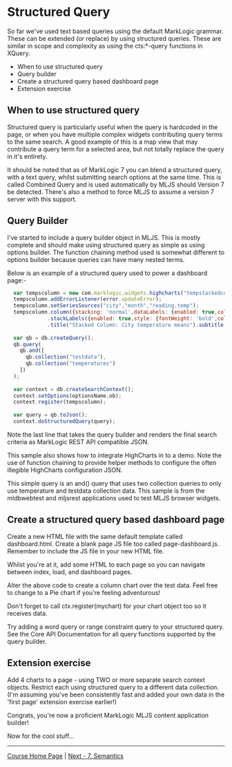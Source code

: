# Structured Query

So far we've used text based queries using the default MarkLogic grammar. These can be extended (or replace) by using
structured queries. These are similar in scope and complexity as using the cts:*-query functions in XQuery.

- When to use structured query
- Query builder
- Create a structured query based dashboard page
- Extension exercise

## When to use structured query

Structured query is particularly useful when the query is hardcoded in the page, or when you have multiple
complex widgets contributing query terms to the same search. A good example of this is a map view that
may contribute a query term for a selected area, but not totally replace the query in it's entirety.

It should be noted that as of MarkLogic 7 you can blend a structured query, with a text query, whilst
submitting search options at the same time. This is called Combined Query and is used automatically by MLJS
should Version 7 be detected. There's also a method to force MLJS to assume a version 7 server with this
support.

## Query Builder

I've started to include a query builder object in MLJS. This is mostly complete and should make using
structured query as simple as using options builder. The function chaining method used is somewhat
different to options builder because queries can have many nested terms.

Below is an example of a structured query used to power a dashboard page:-

```javascript
  var tempscolumn = new com.marklogic.widgets.highcharts("tempstackedcolumn");
  tempscolumn.addErrorListener(error.updateError);
  tempscolumn.setSeriesSources("city","month","reading.temp");
  tempscolumn.column({stacking: 'normal',dataLabels: {enabled: true,color: (Highcharts.theme && Highcharts.theme.dataLabelsColor) || 'white'}})
             .stackLabels({enabled: true,style: {fontWeight: 'bold',color: (Highcharts.theme && Highcharts.theme.textColor) || 'gray'}})
             .title("Stacked Column: City temperature means").subtitle("Degrees C").yTitle("C");
  
  var qb = db.createQuery();
  qb.query(
    qb.and([
      qb.collection("testdata"),
      qb.collection("temperatures")
    ])
  );
  
  var context = db.createSearchContext();
  context.setOptions(optionsName,ob);
  context.register(tempscolumn);
  
  var query = qb.toJson();
  context.doStructuredQuery(query);
```

Note the last line that takes the query builder and renders the final search criteria as MarkLogic REST API compatible JSON.

This sample also shows how to integrate HighCharts in to a demo. Note the use of function chaining to provide helper methods to configure
the often illegible HighCharts configuration JSON.

This simple query is an and() query that uses two collection queries to only use temperature and testdata collection data. This sample is
from the mldbwebtest and mljsrest applications used to test MLJS browser widgets.

## Create a structured query based dashboard page

Create a new HTML file with the same default template called dashboard.html. Create a blank page JS file too called page-dashboard.js.
Remember to include the JS file in your new HTML file.

Whilst you're at it, add some HTML to each page so you can navigate between index, load, and dashboard pages.

Alter the above code to create a column chart over the test data. Feel free to change to a Pie chart if you're feeling adventurous!

Don't forget to call ctx.register(mychart) for your chart object too so it receives data.

Try adding a word query or range constraint query to your structured query. See the Core API Documentation for all query functions
supported by the query builder.

## Extension exercise

Add 4 charts to a page - using TWO or more separate search context objects. Restrict each using structured query to a different
data collection. (I'm assuming you've been consistently fast and added your own data in the 'first page' extension exercise earlier!)

Congrats, you're now a proficient MarkLogic MLJS content application builder!

Now for the cool stuff...

- - - -

[Course Home Page](tutorial-dev1-001-overview.html) | 
[Next - 7. Semantics](tutorial-dev1-007-semantics.html)
